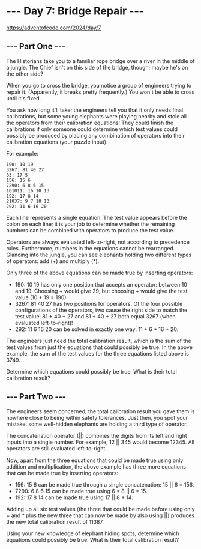 # --- Day 7: Bridge Repair ---

https://adventofcode.com/2024/day/7

## --- Part One ---

The Historians take you to a familiar rope bridge over a river in the middle of
a jungle. The Chief isn't on this side of the bridge, though; maybe he's on the
other side?

When you go to cross the bridge, you notice a group of engineers trying to
repair it. (Apparently, it breaks pretty frequently.) You won't be able to
cross until it's fixed.

You ask how long it'll take; the engineers tell you that it only needs final
calibrations, but some young elephants were playing nearby and stole all the
operators from their calibration equations! They could finish the calibrations
if only someone could determine which test values could possibly be produced by
placing any combination of operators into their calibration equations (your
puzzle input).

For example:

```text
190: 10 19
3267: 81 40 27
83: 17 5
156: 15 6
7290: 6 8 6 15
161011: 16 10 13
192: 17 8 14
21037: 9 7 18 13
292: 11 6 16 20
```

Each line represents a single equation. The test value appears before the colon
on each line; it is your job to determine whether the remaining numbers can be
combined with operators to produce the test value.

Operators are always evaluated left-to-right, not according to precedence
rules. Furthermore, numbers in the equations cannot be rearranged. Glancing
into the jungle, you can see elephants holding two different types of
operators: add (+) and multiply (\*).

Only three of the above equations can be made true by inserting operators:

- 190: 10 19 has only one position that accepts an operator: between 10 and 19.
  Choosing \+ would give 29, but choosing \+ would give the test value (10 \+ 19 =
  190).
- 3267: 81 40 27 has two positions for operators. Of the four possible
  configurations of the operators, two cause the right side to match the test
  value: 81 \+ 40 \+ 27 and 81 \+ 40 \+ 27 both equal 3267 (when evaluated
  left-to-right)!
- 292: 11 6 16 20 can be solved in exactly one way: 11 \+ 6 \* 16 \+ 20.

The engineers just need the total calibration result, which is the sum of the
test values from just the equations that could possibly be true. In the above
example, the sum of the test values for the three equations listed above is 3749.

Determine which equations could possibly be true. What is their total
calibration result?

## --- Part Two ---

The engineers seem concerned; the total calibration result you gave them is
nowhere close to being within safety tolerances. Just then, you spot your
mistake: some well-hidden elephants are holding a third type of operator.

The concatenation operator (||) combines the digits from its left and right
inputs into a single number. For example, 12 || 345 would become 12345. All
operators are still evaluated left-to-right.

Now, apart from the three equations that could be made true using only addition
and multiplication, the above example has three more equations that can be made
true by inserting operators:

- 156: 15 6 can be made true through a single concatenation: 15 || 6 = 156.
- 7290: 6 8 6 15 can be made true using 6 \* 8 || 6 \* 15.
- 192: 17 8 14 can be made true using 17 || 8 \+ 14.

Adding up all six test values (the three that could be made before using only \+
and \* plus the new three that can now be made by also using ||) produces the
new total calibration result of 11387.

Using your new knowledge of elephant hiding spots, determine which equations
could possibly be true. What is their total calibration result?
